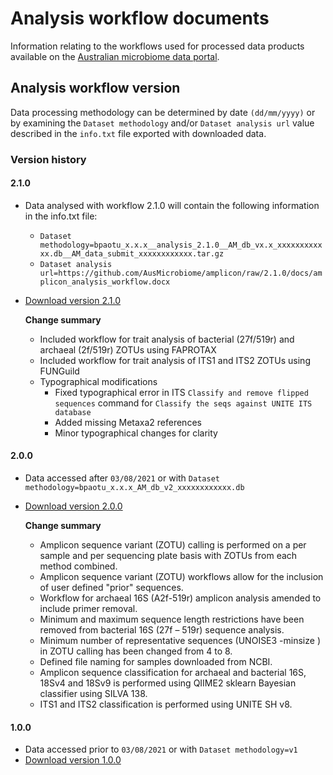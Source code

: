 # Analysis workflow documents
Information relating to the workflows used for processed data products available on the [Australian microbiome data portal](https://data.bioplatforms.com/bpa/otu). 

## Analysis workflow version
Data processing methodology can be determined by date `(dd/mm/yyyy)` or by examining the `Dataset methodology` and/or `Dataset analysis url` value described in the `info.txt` file exported with downloaded data. 

### Version history

#### 2.1.0

- Data analysed with workflow 2.1.0 will contain the following information in the info.txt file:
  - `Dataset methodology=bpaotu_x.x.x__analysis_2.1.0__AM_db_vx.x_xxxxxxxxxxxx.db__AM_data_submit_xxxxxxxxxxxx.tar.gz`
  - `Dataset analysis url=https://github.com/AusMicrobiome/amplicon/raw/2.1.0/docs/amplicon_analysis_workflow.docx`
 - [Download version 2.1.0](https://github.com/AusMicrobiome/amplicon/raw/2.1.0/docs/amplicon_analysis_workflow.docx)
 
   **Change summary**
   - Included workflow for trait analysis of bacterial (27f/519r) and archaeal (2f/519r) ZOTUs using FAPROTAX
   - Included workflow for trait analysis of ITS1 and ITS2 ZOTUs using FUNGuild
   - Typographical modifications
     - Fixed typographical error in ITS `Classify and remove flipped sequences` command for `Classify the seqs against UNITE ITS database`
     - Added missing Metaxa2 references
     - Minor typographical changes for clarity

#### 2.0.0

- Data accessed after `03/08/2021` or with `Dataset methodology=bpaotu_x.x.x_AM_db_v2_xxxxxxxxxxxx.db`
- [Download version 2.0.0](https://github.com/AusMicrobiome/amplicon/raw/2.0.0/docs/amplicon_analysis_workflow.docx)

  **Change summary**
  - Amplicon sequence variant (ZOTU) calling is performed on a per sample and per sequencing plate basis with ZOTUs from each method combined.
  - Amplicon sequence variant (ZOTU) workflows allow for the inclusion of user defined "prior" sequences.
  - Workflow for archaeal 16S (A2f-519r) amplicon analysis amended to include primer removal.
  - Minimum and maximum sequence length restrictions have been removed from bacterial 16S (27f – 519r) sequence analysis.
  - Minimum number of representative sequences (UNOISE3 -minsize ) in ZOTU calling has been changed from 4 to 8.
  - Defined file naming for samples downloaded from NCBI.
  - Amplicon sequence classification for archaeal and bacterial 16S, 18Sv4 and 18Sv9 is performed using QIIME2 sklearn Bayesian classifier using SILVA 138.
  - ITS1 and ITS2 classification is performed using UNITE SH v8.

#### 1.0.0
- Data accessed prior to `03/08/2021` or with `Dataset methodology=v1`
- [Download version 1.0.0](https://github.com/AusMicrobiome/amplicon/raw/1.0.0/docs/amplicon_analysis_workflow.docx)
